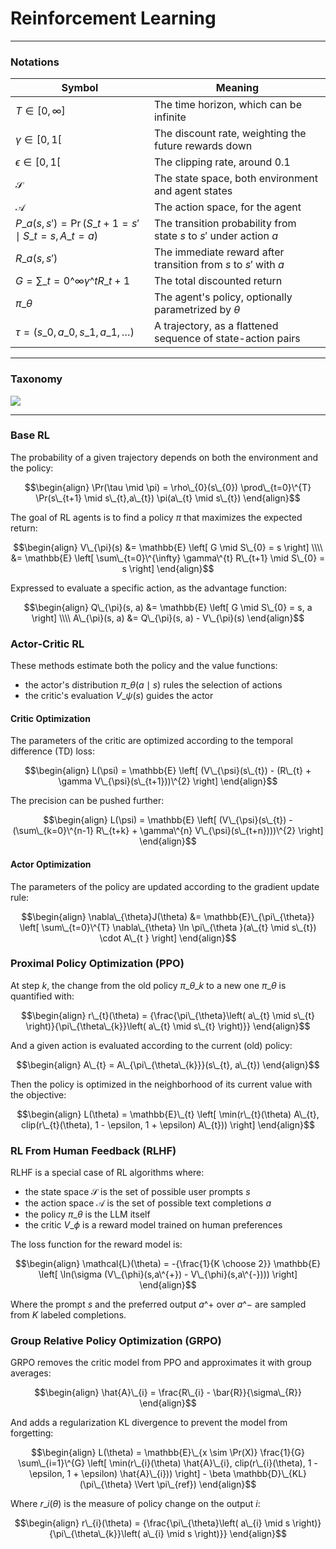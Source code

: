 # Reinforcement Learning



---

### Notations

| Symbol                                                                    | Meaning                                                                           |
| ------------------------------------------------------------------------- | --------------------------------------------------------------------------------- |
| $T \in [0, \infty]$                                                       | The time horizon, which can be infinite                                           |
| $\gamma \in [0, 1[$                                                       | The discount rate, weighting the future rewards down                              |
| $\epsilon \in [0, 1[$                                                     | The clipping rate, around $0.1$                                                   |
| $\mathcal{S}$                                                             | The state space, both environment and agent states                                |
| $\mathcal{A}$                                                             | The action space, for the agent                                                   |
| $P\_{a}(s,s') = \Pr(S\_{t+1}=s' \mid S\_{t}=s, A\_{t}=a)$                 | The transition probability from state $s$ to $s'$ under action $a$                |
| $R\_{a}(s,s')$                                                            | The immediate reward after transition from $s$ to $s'$ with $a$                   |
| $G = \sum\_{t=0}\^{\infty} \gamma\^{t} R\_{t+1}$                          | The total discounted return                                                       |
| $\pi\_{\theta}$                                                           | The agent's policy, optionally parametrized by $\theta$                           |
| $\tau = (s\_{0}, a\_{0}, s\_{1}, a\_{1}, \dots)$                          | A trajectory, as a flattened sequence of state-action pairs                       |

---

### Taxonomy

![][image-taxonomy]

---

### Base RL

The probability of a given trajectory depends on both the environment and the policy:

$$\begin{align}
\Pr(\tau \mid \pi) = \rho\_{0}(s\_{0}) \prod\_{t=0}\^{T} \Pr(s\_{t+1} \mid s\_{t},a\_{t}) \pi(a\_{t} \mid s\_{t})
\end{align}$$

The goal of RL agents is to find a policy $\pi$ that maximizes the expected return:

$$\begin{align}
V\_{\pi}(s)
&= \mathbb{E} \left[ G \mid S\_{0} = s \right] \\\\
&= \mathbb{E} \left[ \sum\_{t=0}\^{\infty} \gamma\^{t} R\_{t+1} \mid S\_{0} = s \right]
\end{align}$$

Expressed to evaluate a specific action, as the advantage function:

$$\begin{align}
Q\_{\pi}(s, a) &= \mathbb{E} \left[ G \mid S\_{0} = s, a \right] \\\\
A\_{\pi}(s, a) &= Q\_{\pi}(s, a) - V\_{\pi}(s)
\end{align}$$

### Actor-Critic RL

These methods estimate both the policy and the value functions:

- the actor's distribution $\pi\_{\theta}(a \mid s)$ rules the selection of actions
- the critic's evaluation $V\_{\psi}(s)$ guides the actor

#### Critic Optimization

The parameters of the critic are optimized according to the temporal difference (TD) loss:

$$\begin{align}
L(\psi) = \mathbb{E} \left[ (V\_{\psi}(s\_{t}) - (R\_{t} + \gamma V\_{\psi}(s\_{t+1}))\^{2} \right]
\end{align}$$

The precision can be pushed further:

$$\begin{align}
L(\psi) = \mathbb{E} \left[ (V\_{\psi}(s\_{t}) - (\sum\_{k=0}\^{n-1} R\_{t+k} + \gamma\^{n} V\_{\psi}(s\_{t+n})))\^{2} \right]
\end{align}$$

#### Actor Optimization

The parameters of the policy are updated according to the gradient update rule:

$$\begin{align}
\nabla\_{\theta}J(\theta)
&= \mathbb{E}\_{\pi\_{\theta}} \left[ \sum\_{t=0}\^{T} \nabla\_{\theta} \ln \pi\_{\theta }(a\_{t} \mid s\_{t}) \cdot A\_{t } \right]
\end{align}$$

### Proximal Policy Optimization (PPO)

At step $k$, the change from the old policy $\pi\_{\theta\_{k}}$ to a new one $\pi\_{\theta}$ is quantified with:

$$\begin{align}
r\_{t}(\theta) = {\frac{\pi\_{\theta}\left( a\_{t} \mid s\_{t} \right)}{\pi\_{\theta\_{k}}\left( a\_{t} \mid s\_{t} \right)}}
\end{align}$$

And a given action is evaluated according to the current (old) policy:

$$\begin{align}
A\_{t} = A\_{\pi\_{\theta\_{k}}}(s\_{t}, a\_{t})
\end{align}$$

Then the policy is optimized in the neighborhood of its current value with the objective:

$$\begin{align}
L(\theta) = \mathbb{E}\_{t} \left[ \min(r\_{t}(\theta) A\_{t}, clip(r\_{t}(\theta), 1 - \epsilon, 1 + \epsilon) A\_{t})) \right]
\end{align}$$

### RL From Human Feedback (RLHF)

RLHF is a special case of RL algorithms where:

- the state space $\mathcal{S}$ is the set of possible user prompts $s$
- the action space $\mathcal{A}$ is the set of possible text completions $a$
- the policy $\pi\_{\theta}$ is the LLM itself
- the critic $V\_{\phi}$ is a reward model trained on human preferences

The loss function for the reward model is:

$$\begin{align}
\mathcal{L}(\theta) = -{\frac{1}{K \choose 2}} \mathbb{E} \left[ \ln(\sigma (V\_{\phi}(s,a\^{+}) - V\_{\phi}(s,a\^{-}))) \right]
\end{align}$$

Where the prompt $s$ and the preferred output $a\^{+}$ over $a\^{-}$ are sampled from $K$ labeled completions.

### Group Relative Policy Optimization (GRPO)

GRPO removes the critic model from PPO and approximates it with group averages:

$$\begin{align}
\hat{A}\_{i} = \frac{R\_{i} - \bar{R}}{\sigma\_{R}}
\end{align}$$

And adds a regularization KL divergence to prevent the model from forgetting:

$$\begin{align}
L(\theta) = \mathbb{E}\_{x \sim \Pr(X)} \frac{1}{G} \sum\_{i=1}\^{G} \left[ \min(r\_{i}(\theta) \hat{A}\_{i}, clip(r\_{i}(\theta), 1 - \epsilon, 1 + \epsilon) \hat{A}\_{i})) \right] - \beta \mathbb{D}\_{KL}(\pi\_{\theta} \Vert \pi\_{ref})
\end{align}$$

Where $r\_{i}(\theta)$ is the measure of policy change on the output $i$:

$$\begin{align}
r\_{i}(\theta) = {\frac{\pi\_{\theta}\left( a\_{i} \mid s \right)}{\pi\_{\theta\_{k}}\left( a\_{i} \mid s \right)}}
\end{align}$$

[image-taxonomy]: .images/algorithms.svg
